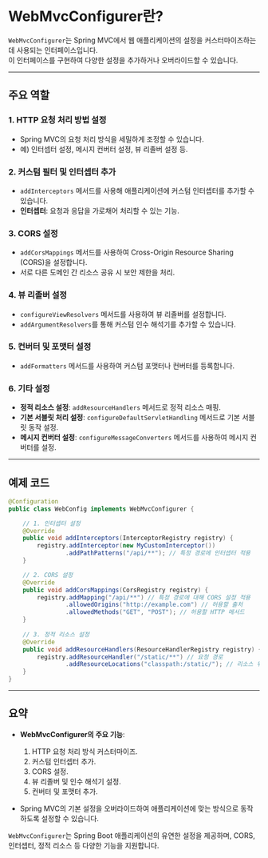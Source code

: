 
# WebMvcConfigurer란?

`WebMvcConfigurer`는 Spring MVC에서 웹 애플리케이션의 설정을 커스터마이즈하는 데 사용되는 인터페이스입니다.  
이 인터페이스를 구현하여 다양한 설정을 추가하거나 오버라이드할 수 있습니다.

---

## 주요 역할

### 1. HTTP 요청 처리 방법 설정
- Spring MVC의 요청 처리 방식을 세밀하게 조정할 수 있습니다.
- 예) 인터셉터 설정, 메시지 컨버터 설정, 뷰 리졸버 설정 등.

### 2. 커스텀 필터 및 인터셉터 추가
- `addInterceptors` 메서드를 사용해 애플리케이션에 커스텀 인터셉터를 추가할 수 있습니다.
- **인터셉터**: 요청과 응답을 가로채어 처리할 수 있는 기능.

### 3. CORS 설정
- `addCorsMappings` 메서드를 사용하여 Cross-Origin Resource Sharing (CORS)을 설정합니다.
- 서로 다른 도메인 간 리소스 공유 시 보안 제한을 처리.

### 4. 뷰 리졸버 설정
- `configureViewResolvers` 메서드를 사용하여 뷰 리졸버를 설정합니다.
- `addArgumentResolvers`를 통해 커스텀 인수 해석기를 추가할 수 있습니다.

### 5. 컨버터 및 포맷터 설정
- `addFormatters` 메서드를 사용하여 커스텀 포맷터나 컨버터를 등록합니다.

### 6. 기타 설정
- **정적 리소스 설정**: `addResourceHandlers` 메서드로 정적 리소스 매핑.
- **기본 서블릿 처리 설정**: `configureDefaultServletHandling` 메서드로 기본 서블릿 동작 설정.
- **메시지 컨버터 설정**: `configureMessageConverters` 메서드를 사용하여 메시지 컨버터를 설정.

---

## 예제 코드

```java
@Configuration
public class WebConfig implements WebMvcConfigurer {

    // 1. 인터셉터 설정
    @Override
    public void addInterceptors(InterceptorRegistry registry) {
        registry.addInterceptor(new MyCustomInterceptor())
                .addPathPatterns("/api/**"); // 특정 경로에 인터셉터 적용
    }

    // 2. CORS 설정
    @Override
    public void addCorsMappings(CorsRegistry registry) {
        registry.addMapping("/api/**") // 특정 경로에 대해 CORS 설정 적용
                .allowedOrigins("http://example.com") // 허용할 출처
                .allowedMethods("GET", "POST"); // 허용할 HTTP 메서드
    }
    
    // 3. 정적 리소스 설정
    @Override
    public void addResourceHandlers(ResourceHandlerRegistry registry) {
        registry.addResourceHandler("/static/**") // 요청 경로
                .addResourceLocations("classpath:/static/"); // 리소스 위치
    }
}
```

---

## 요약

- **WebMvcConfigurer의 주요 기능**:
  1. HTTP 요청 처리 방식 커스터마이즈.
  2. 커스텀 인터셉터 추가.
  3. CORS 설정.
  4. 뷰 리졸버 및 인수 해석기 설정.
  5. 컨버터 및 포맷터 추가.

- Spring MVC의 기본 설정을 오버라이드하여 애플리케이션에 맞는 방식으로 동작하도록 설정할 수 있습니다.

`WebMvcConfigurer`는 Spring Boot 애플리케이션의 유연한 설정을 제공하며, CORS, 인터셉터, 정적 리소스 등 다양한 기능을 지원합니다.
